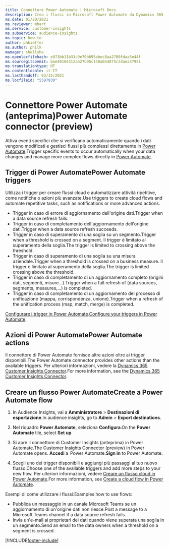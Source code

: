 ```yaml
---
title: Connettore Power Automate | Microsoft Docs
description: Crea i flussi in Microsoft Power Automate da Dynamics 365 Customer Insights.
ms.date: 01/20/2021
ms.reviewer: mhart
ms.service: customer-insights
ms.subservice: audience-insights
ms.topic: how-to
author: phkieffer
ms.author: philk
manager: shellyha
ms.openlocfilehash: e973bb11b31c9e70b695ebec8aa2700fdaa5e44f
ms.sourcegitcommit: bae40184312ab27b95c140a044875c2daea37951
ms.translationtype: HT
ms.contentlocale: it-IT
ms.lasthandoff: 03/15/2021
ms.locfileid: "5597930"
---
```

# <a name="power-automate-connector-preview"></a><span data-ttu-id="396e6-103">Connettore Power Automate (anteprima)</span><span class="sxs-lookup"><span data-stu-id="396e6-103">Power Automate connector (preview)</span></span>

<span data-ttu-id="396e6-104">Attiva eventi specifici che si verificano automaticamente quando i dati vengono modificati e gestisci flussi più complessi direttamente in [Power Automate](https://flow.microsoft.com/).</span><span class="sxs-lookup"><span data-stu-id="396e6-104">Trigger specific events to occur automatically when your data changes and manage more complex flows directly in [Power Automate](https://flow.microsoft.com/).</span></span>

## <a name="power-automate-triggers"></a><span data-ttu-id="396e6-105">Trigger di Power Automate</span><span class="sxs-lookup"><span data-stu-id="396e6-105">Power Automate triggers</span></span>

<span data-ttu-id="396e6-106">Utilizza i trigger per creare flussi cloud e automatizzare attività ripetitive, come notifiche o azioni più avanzate.</span><span class="sxs-lookup"><span data-stu-id="396e6-106">Use triggers to create cloud flows and automate repetitive tasks, such as notifications or more advanced actions.</span></span> 

- <span data-ttu-id="396e6-107">Trigger in caso di errore di aggiornamento dell'origine dati.</span><span class="sxs-lookup"><span data-stu-id="396e6-107">Trigger when a data source refresh fails.</span></span> 
- <span data-ttu-id="396e6-108">Trigger in caso di completamento dell'aggiornamento dell'origine dati.</span><span class="sxs-lookup"><span data-stu-id="396e6-108">Trigger when a data source refresh succeeds.</span></span>
- <span data-ttu-id="396e6-109">Trigger in caso di superamento di una soglia su un segmento.</span><span class="sxs-lookup"><span data-stu-id="396e6-109">Trigger when a threshold is crossed on a segment.</span></span> <span data-ttu-id="396e6-110">Il trigger è limitato al superamento della soglia.</span><span class="sxs-lookup"><span data-stu-id="396e6-110">The trigger is limited to crossing above the threshold.</span></span>
- <span data-ttu-id="396e6-111">Trigger in caso di superamento di una soglia su una misura aziendale.</span><span class="sxs-lookup"><span data-stu-id="396e6-111">Trigger when a threshold is crossed on a business measure.</span></span> <span data-ttu-id="396e6-112">Il trigger è limitato al superamento della soglia.</span><span class="sxs-lookup"><span data-stu-id="396e6-112">The trigger is limited crossing above the threshold.</span></span>
- <span data-ttu-id="396e6-113">Trigger in caso di completamento di un aggiornamento completo (origini dati, segmenti, misure...).</span><span class="sxs-lookup"><span data-stu-id="396e6-113">Trigger when a full refresh of (data sources, segments, measures,...) is completed.</span></span>
- <span data-ttu-id="396e6-114">Trigger in caso di completamento di un aggiornamento del processo di unificazione (mappa, corrispondenza, unione).</span><span class="sxs-lookup"><span data-stu-id="396e6-114">Trigger when a refresh of the unification process (map, match, merge) is completed.</span></span>

<span data-ttu-id="396e6-115">[Configurare i trigger in Power Automate](https://flow.microsoft.com/connectors/shared_customerinsights/dynamics-365-customer-insights-connector/).</span><span class="sxs-lookup"><span data-stu-id="396e6-115">[Configure your triggers in Power Automate](https://flow.microsoft.com/connectors/shared_customerinsights/dynamics-365-customer-insights-connector/).</span></span>

## <a name="power-automate-actions"></a><span data-ttu-id="396e6-116">Azioni di Power Automate</span><span class="sxs-lookup"><span data-stu-id="396e6-116">Power Automate actions</span></span>
<span data-ttu-id="396e6-117">Il connettore di Power Automate fornisce altre azioni oltre ai trigger disponibili.</span><span class="sxs-lookup"><span data-stu-id="396e6-117">The Power Automate connector provides other actions than the available triggers.</span></span> <span data-ttu-id="396e6-118">Per ulteriori informazioni, vedere la [Dynamics 365 Customer Insights Connector](/connectors/customerinsights/).</span><span class="sxs-lookup"><span data-stu-id="396e6-118">For more information, see the [Dynamics 365 Customer Insights Connector](/connectors/customerinsights/).</span></span>

## <a name="create-a-power-automate-flow"></a><span data-ttu-id="396e6-119">Creare un flusso Power Automate</span><span class="sxs-lookup"><span data-stu-id="396e6-119">Create a Power Automate flow</span></span>

1. <span data-ttu-id="396e6-120">In Audience Insights, vai a **Amministratore** > **Destinazioni di esportazione**.</span><span class="sxs-lookup"><span data-stu-id="396e6-120">In audience insights, go to **Admin** > **Export destinations**.</span></span>

1. <span data-ttu-id="396e6-121">Nel riquadro **Power Automate**, seleziona **Configura**.</span><span class="sxs-lookup"><span data-stu-id="396e6-121">On the **Power Automate** tile, select **Set up**.</span></span>

1. <span data-ttu-id="396e6-122">Si apre il connettore di Customer Insights (anteprima) in Power Automate.</span><span class="sxs-lookup"><span data-stu-id="396e6-122">The Customer Insights Connector (preview) in Power Automate opens.</span></span> <span data-ttu-id="396e6-123">**Accedi** a  Power Automate.</span><span class="sxs-lookup"><span data-stu-id="396e6-123">**Sign in** to Power Automate.</span></span>

1. <span data-ttu-id="396e6-124">Scegli uno dei trigger disponibili e aggiungi più passaggi al tuo nuovo flusso.</span><span class="sxs-lookup"><span data-stu-id="396e6-124">Choose one of the available triggers and add more steps to your new flow.</span></span> <span data-ttu-id="396e6-125">Per ulteriori informazioni, vedere [Creare un flusso cloud in Power Automate](/power-automate/get-started-logic-flow).</span><span class="sxs-lookup"><span data-stu-id="396e6-125">For more information, see [Create a cloud flow in Power Automate](/power-automate/get-started-logic-flow).</span></span>

<span data-ttu-id="396e6-126">Esempi di come utilizzare i flussi:</span><span class="sxs-lookup"><span data-stu-id="396e6-126">Examples how to use flows:</span></span> 
- <span data-ttu-id="396e6-127">Pubblica un messaggio in un canale Microsoft Teams se un aggiornamento di un'origine dati non riesce.</span><span class="sxs-lookup"><span data-stu-id="396e6-127">Post a message to a Microsoft Teams channel if a data source refresh fails.</span></span> 
- <span data-ttu-id="396e6-128">Invia un'e-mail ai proprietari dei dati quando viene superata una soglia in un segmento.</span><span class="sxs-lookup"><span data-stu-id="396e6-128">Send an email to the data owners when a threshold on a segment is crossed.</span></span>



[!INCLUDE[footer-include](../includes/footer-banner.md)]